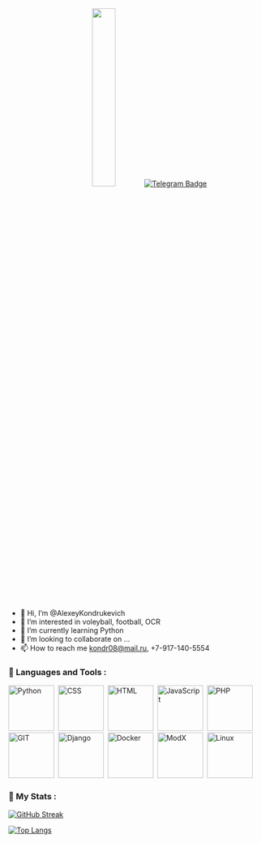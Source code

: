 <div id="header" align="center">
    <img src="https://media.giphy.com/media/k0ijJhqrUP4T2EvmJ1/giphy.gif" width="30%"/>
    <a href="@Kondrrr">
      <img src="https://img.shields.io/badge/Telegram-informational?logo=telegram&logoColor=white&style=for-the-badge" alt="Telegram Badge"/>
    </a>
</div>



- 👋 Hi, I’m @AlexeyKondrukevich
- 👀 I’m interested in voleyball, football, OCR
- 🌱 I’m currently learning Python
- 💞️ I’m looking to collaborate on ...
- 📫 How to reach me kondr08@mail.ru, +7-917-140-5554

<!---
AlexeyKondrukevich/AlexeyKondrukevich is a ✨ special ✨ repository because its `README.md` (this file) appears on your GitHub profile.
You can click the Preview link to take a look at your changes.
--->
### 🤘 Languages and Tools :
<div>
  <img src="https://cdn.jsdelivr.net/gh/devicons/devicon/icons/python/python-original.svg" title="Python" alt="Python" width="90" height="90"/>&nbsp;
  <img src="https://cdn.jsdelivr.net/gh/devicons/devicon/icons/css3/css3-plain.svg" title="CSS" alt="CSS" width="90" height="90"/>&nbsp;
  <img src="https://cdn.jsdelivr.net/gh/devicons/devicon/icons/html5/html5-plain.svg" title="HTML" alt="HTML" width="90" height="90"/>&nbsp;
  <img src="https://cdn.jsdelivr.net/gh/devicons/devicon/icons/javascript/javascript-original.svg" title="JavaScript" alt="JavaScript" width="90" height="90"/>&nbsp;
  <img src="https://cdn.jsdelivr.net/gh/devicons/devicon/icons/php/php-plain.svg" title="PHP" alt="PHP" width="90" height="90"/>&nbsp;
  <img src="https://cdn.jsdelivr.net/gh/devicons/devicon/icons/git/git-original.svg" title="GIT" alt="GIT" width="90" height="90"/>&nbsp;
  <img src="https://cdn.jsdelivr.net/gh/devicons/devicon/icons/django/django-plain.svg" title=Django" alt="Django" width="90" height="90""/>&nbsp;
  <img src="https://cdn.jsdelivr.net/gh/devicons/devicon/icons/docker/docker-original.svg" title="Docker" alt="Docker" width="90" height="90"/>&nbsp;
  <img src="https://cdn.jsdelivr.net/gh/devicons/devicon/icons/modx/modx-original.svg" title="ModX" alt="ModX" width="90" height="90"/>&nbsp;
  <img src="https://cdn.jsdelivr.net/gh/devicons/devicon/icons/linux/linux-original.svg" title="Linux" alt="Linux" width="90" height="90"/>&nbsp;
</div>

### 🤘 My Stats :
[![GitHub Streak](http://github-readme-streak-stats.herokuapp.com?user=AlexeyKondrukevich&theme=dark&background=32422)](https://git.io/streak-stats)


[![Top Langs](https://github-readme-stats.vercel.app/api/top-langs/?username=AlexeyKondrukevich&layout=compact&theme=vision-friendly-dark)](https://github.com/anuraghazra/github-readme-stats)
